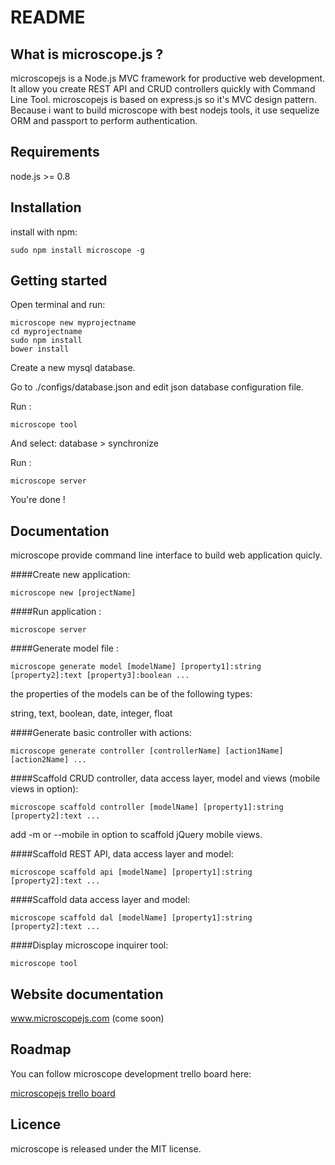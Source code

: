 README
======

What is microscope.js ?
-----------------------

microscopejs is a Node.js MVC framework for productive web development.
It allow you create REST API and CRUD controllers quickly with Command Line Tool.
microscopejs is based on express.js so it's MVC design pattern.
Because i want to build microscope with best nodejs tools, it use sequelize ORM and passport to perform authentication.

Requirements
------------

node.js >= 0.8

Installation
------------
install with npm:

	sudo npm install microscope -g

Getting started
---------------

Open terminal and run:

	microscope new myprojectname
	cd myprojectname
	sudo npm install
	bower install

Create a new mysql database.

Go to ./configs/database.json and edit json database configuration file.

Run :

	microscope tool

And select: database > synchronize

Run :

	microscope server

You're done !

Documentation
-------------

microscope provide command line interface to build web application quicly.

####Create new application:

	microscope new [projectName]
	
####Run application :

	microscope server

####Generate model file :

	microscope generate model [modelName] [property1]:string [property2]:text [property3]:boolean ...

the properties of the models can be of the following types:

string, text, boolean, date, integer, float

####Generate basic controller with actions:

	microscope generate controller [controllerName] [action1Name] [action2Name] ...

####Scaffold CRUD controller, data access layer, model and views (mobile views in option):

	microscope scaffold controller [modelName] [property1]:string [property2]:text ...

add -m or --mobile in option to scaffold jQuery mobile views.

####Scaffold REST API, data access layer and model:

	microscope scaffold api [modelName] [property1]:string [property2]:text ...

####Scaffold data access layer and model:

	microscope scaffold dal [modelName] [property1]:string [property2]:text ...

####Display microscope inquirer tool:
	
	microscope tool

Website documentation
---------------------

www.microscopejs.com (come soon)

Roadmap
-------

You can follow microscope development trello board here:

[microscopejs trello board](https://trello.com/b/wuNvfCiH/microscopejs)

Licence
-------

microscope is released under the MIT license.